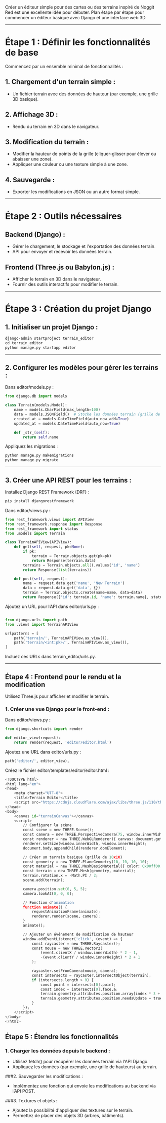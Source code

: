 Créer un éditeur simple pour des cartes ou des terrains inspiré de Noggit Red est une excellente idée pour débuter. 
Plan étape par étape pour commencer un éditeur basique avec Django et une interface web 3D.

---

# Étape 1 : Définir les fonctionnalités de base
Commencez par un ensemble minimal de fonctionnalités :
  ## 1. Chargement d'un terrain simple : 
  - Un fichier terrain avec des données de hauteur (par exemple, une grille 3D basique).
  ## 2. Affichage 3D : 
  - Rendu du terrain en 3D dans le navigateur.
  ## 3. Modification du terrain :
  - Modifier la hauteur de points de la grille (cliquer-glisser pour élever ou abaisser une zone).
  - Appliquer une couleur ou une texture simple à une zone.
  ## 4. Sauvegarde :
  - Exporter les modifications en JSON ou un autre format simple.

---

# Étape 2 : Outils nécessaires
  ## Backend (Django) :
  - Gérer le chargement, le stockage et l'exportation des données terrain.
  - API pour envoyer et recevoir les données terrain.
  ## Frontend (Three.js ou Babylon.js) :
  - Afficher le terrain en 3D dans le navigateur.
  - Fournir des outils interactifs pour modifier le terrain.

---

# Étape 3 : Création du projet Django
## 1. Initialiser un projet Django :

``` python
django-admin startproject terrain_editor
cd terrain_editor
python manage.py startapp editor
```

---

## 2. Configurer les modèles pour gérer les terrains :
Dans editor/models.py :
``` python
from django.db import models

class Terrain(models.Model):
    name = models.CharField(max_length=100)
    data = models.JSONField()  # Stocke les données terrain (grille de hauteur, textures)
    created_at = models.DateTimeField(auto_now_add=True)
    updated_at = models.DateTimeField(auto_now=True)

    def _str_(self):
        return self.name
```
Appliquez les migrations :
``` python
python manage.py makemigrations
python manage.py migrate
```

---

## 3. Créer une API REST pour les terrains :
Installez Django REST Framework (DRF) :
``` python
pip install djangorestframework
```
Dans editor/views.py :
``` python
from rest_framework.views import APIView
from rest_framework.response import Response
from rest_framework import status
from .models import Terrain

class TerrainAPIView(APIView):
    def get(self, request, pk=None):
        if pk:
            terrain = Terrain.objects.get(pk=pk)
            return Response(terrain.data)
        terrains = Terrain.objects.all().values('id', 'name')
        return Response(list(terrains))

    def post(self, request):
        name = request.data.get('name', 'New Terrain')
        data = request.data.get('data', {})
        terrain = Terrain.objects.create(name=name, data=data)
        return Response({'id': terrain.id, 'name': terrain.name}, status=status.HTTP_201_CREATED)
```
Ajoutez un URL pour l’API dans editor/urls.py :
``` python

from django.urls import path
from .views import TerrainAPIView

urlpatterns = [
    path('terrain/', TerrainAPIView.as_view()),
    path('terrain/<int:pk>/', TerrainAPIView.as_view()),
]
```
Incluez ces URLs dans terrain_editor/urls.py.

---

## Étape 4 : Frontend pour le rendu et la modification
Utilisez Three.js pour afficher et modifier le terrain.
### 1. Créer une vue Django pour le front-end :
Dans editor/views.py :
``` python
from django.shortcuts import render

def editor_view(request):
    return render(request, 'editor/editor.html')
```
Ajoutez une URL dans editor/urls.py :
``` python
path('editor/', editor_view),
```
Créez le fichier editor/templates/editor/editor.html :
``` python
<!DOCTYPE html>
<html lang="en">
<head>
    <meta charset="UTF-8">
    <title>Terrain Editor</title>
    <script src="https://cdnjs.cloudflare.com/ajax/libs/three.js/110/three.min.js"></script>
</head>
<body>
    <canvas id="terrainCanvas"></canvas>
    <script>
        // Configurer la scène
        const scene = new THREE.Scene();
        const camera = new THREE.PerspectiveCamera(75, window.innerWidth / window.innerHeight, 0.1, 1000);
        const renderer = new THREE.WebGLRenderer({ canvas: document.getElementById('terrainCanvas') });
        renderer.setSize(window.innerWidth, window.innerHeight);
        document.body.appendChild(renderer.domElement);

        // Créer un terrain basique (grille de 10x10)
        const geometry = new THREE.PlaneGeometry(10, 10, 10, 10);
        const material = new THREE.MeshBasicMaterial({ color: 0x00ff00, wireframe: true });
        const terrain = new THREE.Mesh(geometry, material);
        terrain.rotation.x = -Math.PI / 2;
        scene.add(terrain);

        camera.position.set(0, 5, 5);
        camera.lookAt(0, 0, 0);

        // Fonction d'animation
        function animate() {
            requestAnimationFrame(animate);
            renderer.render(scene, camera);
        }
        animate();

        // Ajouter un événement de modification de hauteur
        window.addEventListener('click', (event) => {
            const raycaster = new THREE.Raycaster();
            const mouse = new THREE.Vector2(
                (event.clientX / window.innerWidth) * 2 - 1,
                -(event.clientY / window.innerHeight) * 2 + 1
            );

            raycaster.setFromCamera(mouse, camera);
            const intersects = raycaster.intersectObject(terrain);
            if (intersects.length > 0) {
                const point = intersects[0].point;
                const index = intersects[0].face.a;
                terrain.geometry.attributes.position.array[index * 3 + 2] += 0.1; // Augmente la hauteur
                terrain.geometry.attributes.position.needsUpdate = true;
            }
        });
    </script>
</body>
</html>
```
## Étape 5 : Étendre les fonctionnalités
### 1. Charger les données depuis le backend :
- Utilisez fetch() pour récupérer les données terrain via l'API Django.
- Appliquez les données (par exemple, une grille de hauteurs) au terrain.

###2. Sauvegarder les modifications :
- Implémentez une fonction qui envoie les modifications au backend via l’API POST.

###3. Textures et objets :
- Ajoutez la possibilité d'appliquer des textures sur le terrain.
- Permettez de placer des objets 3D (arbres, bâtiments).


